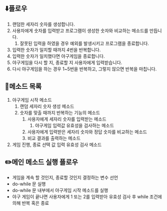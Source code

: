 ##  ⬇️플로우
1. 랜덤한 세자리 숫자를 생성합니다.
2. 사용자에게 숫자를 입력받고 프로그램이 생성한 숫자와 비교하는 메소드를 만듭니다.
   1. 잘못된 입력을 하였을 경우 예외를 발생시키고 프로그램을 종료합니다.
3. 입력한 숫자가 일치할 때까지 4번을 반복합니다.
4. 입력한 숫자가 일치했다면 야구게임을 종료합니다.
5. 야구게임을 다시 할 지, 종료할 지 사용자에게 입력받습니다.
6. 다시 야구게임을 하는 경우 1~5번을 반복하고, 그렇지 않으면 반복을 마칩니다.

## 🔧메소드 목록
1. 야구게임 시작 메소드
   1. 랜덤 세자리 숫자 생성 메소드
   2. 숫자를 맞출 때까지 반복하는 기능의 메소드
      1. 사용자에게 세자리 숫자를 입력받는 메소드
         1. 야구게임 입력값 유효성을 검사하는 메소드
      2. 사용자에게 입력받은 세자리 숫자와 정답 숫자를 비교하는 메소드
      3. 비교 결과를 출력하는 메소드
2. 게임 진행, 종료 선택 값 입력 유효성 검사 메소드

## ✏️메인 메소드 실행 플로우
- 게임을 계속 할 것인지, 종료할 것인지 결정하는 변수 선언
- do-while 문 실행
- do-while 문 내부에서 야구게임 시작 메소드를 실행
- 야구 게임이 끝나면 사용자에게 1 또는 2를 입력받아 유효성 검사 후 while 조건에 의해 반복 혹은 종료